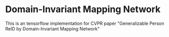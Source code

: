 # Domain-Invariant Mapping Network

This is an tensorflow implementation for CVPR paper "Generalizable Person ReID by Domain-Invariant Mapping Network"
